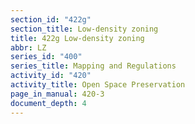 ```yaml
---
section_id: "422g"
section_title: Low-density zoning
title: 422g Low-density zoning
abbr: LZ
series_id: "400"
series_title: Mapping and Regulations
activity_id: "420"
activity_title: Open Space Preservation
page_in_manual: 420-3
document_depth: 4
---
```

